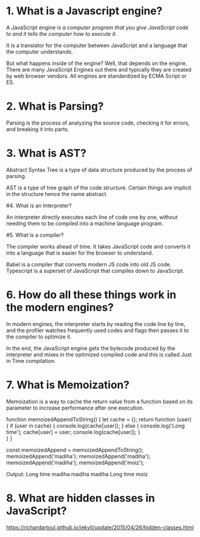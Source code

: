 # 1. What is a Javascript engine?

A JavaScript engine is *a computer program that you give JavaScript code to and it tells the computer how to execute it*. 

It is a translator for the computer between JavaScript and a language that the computer understands. 

But what happens inside of the engine? Well, that depends on the engine. There are many JavaScript Engines out there and typically they are created by web browser vendors. All engines are standardized by ECMA Script or ES.

# 2. What is Parsing?

Parsing is the process of analyzing the source code, checking it for errors, and breaking it into parts.

# 3. What is AST?

Abstract Syntax Tree is a type of data structure produced by the process of parsing.

AST is a type of tree graph of the code structure. Certain things are implicit in the structure hence the name abstract.

#4. What is an Interpreter?

An interpreter directly executes each line of code one by one, without needing them to be compiled into a machine language program.

#5. What is a compiler? 

The compiler works ahead of time. It takes JavaScript code and converts it into a language that is easier for the browser to understand.

Babel is a compiler that converts modern JS code into old JS code.
Typescript is a superset of JavaScript that compiles down to JavaScript.

# 6. How do all these things work in the modern engines?

In modern engines, the interpreter starts by reading the code line by line, and the profiler watches frequently used codes and flags then passes it to the compiler to optimize it.

In the end, the JavaScript engine gets the bytecode produced by the interpreter and mixes in the optimized compiled code and this is called Just in Time compilation.

# 7. What is Memoization?

Memoization is a way to cache the return value from a function based on its parameter to increase performance after one execution.

function memoizedAppendToString() {
    let cache = {};
    return function (user) {
    if (user in cache) {
        console.log(cache[user]);
    } else {
    console.log('Long time');
    cache[user] = user;
    console.log(cache[user]);
    }        
    }
}

const memoizedAppend = memoizedAppendToString();
memoizedAppend('madiha');
memoizedAppend('madiha');
memoizedAppend('madiha');
memoizedAppend('moiz');

Output:
Long time
madiha
madiha
madiha
Long time
moiz

# 8. What are hidden classes in JavaScript?

https://richardartoul.github.io/jekyll/update/2015/04/26/hidden-classes.html








